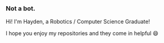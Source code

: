 ### Not a bot.

Hi! I'm Hayden, a Robotics / Computer Science Graduate!

I hope you enjoy my repositories and they come in helpful 😄
